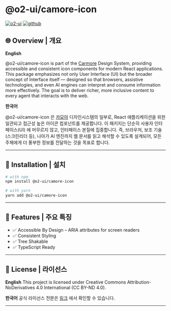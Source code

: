 # @o2-ui/camore-icon

[![o2-ui](https://img.shields.io/badge/@o2--ui-carmore--icon-blue)](https://o2-ui.github.io/docs/carmore-icon/overview)
[![github](https://img.shields.io/badge/github-o2--ui%2Fcarmore--icon-8C31AA)](https://github.com/o2-ui/carmore-icon)

## 🌐 Overview | 개요

**English**

@o2-ui/camore-icon is part of the [Carmore](https://carmore.kr/home) Design System, providing accessible and consistent icon components for modern React applications. This package emphasizes not only User Interface (UI) but the broader concept of Interface itself — designed so that browsers, assistive technologies, and even AI engines can interpret and consume information more effectively. The goal is to deliver richer, more inclusive content to every agent that interacts with the web.

**한국어**

@o2-ui/camore-icon 은 [카모아](https://carmore.kr/home) 디자인시스템의 일부로, React 애플리케이션을 위한 일관되고 접근성 높은 아이콘 컴포넌트를 제공합니다. 이 패키지는 단순히 사용자 인터페이스(UI) 에 머무르지 않고, 인터페이스 본질에 집중합니다. 즉, 브라우저, 보조 기술(스크린리더 등), 나아가 AI 엔진까지 웹 문서를 읽고 해석할 수 있도록 설계되어, 모든 주체에게 더 풍부한 정보를 전달하는 것을 목표로 합니다.

---

## 🚀 Installation | 설치

```bash
# with npm
npm install @o2-ui/camore-icon

# with yarn
yarn add @o2-ui/camore-icon
```

---

## 📖 Features | 주요 특징

- ✅ Accessible By Design – ARIA attributes for screen readers
- ✅ Consistent Styling
- ✅ Tree Shakable
- ✅ TypeScript Ready

---

## 📜 License | 라이선스

**English**
This project is licensed under Creative Commons Attribution-NoDerivatives 4.0 International (CC BY-ND 4.0).

**한국어**
공식 라이선스 전문은 [링크](https://github.com/o2-ui/carmore-icon/blob/main/LICENSE) 에서 확인할 수 있습니다.

---
